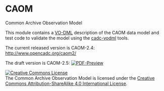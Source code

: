 # CAOM
Common Archive Observation Model

This module contains a <a href="http://www.ivoa.net/documents/VODML/index.html">VO-DML</a> 
description of the CAOM data model and test code to validate the model using the 
<a href="https://github.com/opencadc/core/tree/master/cadc-vodml">cadc-vodml</a> tools. 

The current released version is CAOM-2.4: 
<a href="http://www.opencadc.org/caom2/">http://www.opencadc.org/caom2/</a>

The draft version is CAOM-2.5:
[![PDF-Preview](https://img.shields.io/badge/Preview-PDF-blue)](../../releases/download/auto-pdf-preview/CAOM-draft.pdf)


<a rel="license" href="http://creativecommons.org/licenses/by-sa/4.0/">
<img alt="Creative Commons License" style="border-width:0" src="https://i.creativecommons.org/l/by-sa/4.0/88x31.png" /></a>
<br />The Common Archive Observation Model is licensed under the
<a rel="license" href="http://creativecommons.org/licenses/by-sa/4.0/">
Creative Commons Attribution-ShareAlike 4.0 International License</a>.

